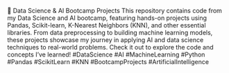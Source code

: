 🚀 Data Science & AI Bootcamp Projects
This repository contains code from my Data Science and AI bootcamp, featuring hands-on projects using Pandas, Scikit-learn, K-Nearest Neighbors (KNN), and other essential libraries. From data preprocessing to building machine learning models, these projects showcase my journey in applying AI and data science techniques to real-world problems. Check it out to explore the code and concepts I’ve learned!
#DataScience #AI #MachineLearning #Python #Pandas #ScikitLearn #KNN #BootcampProjects #ArtificialIntelligence
